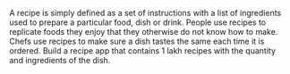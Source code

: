 A recipe is simply defined as a set of instructions with a list of ingredients used to prepare a particular food, dish or drink. People use recipes to replicate foods they enjoy that they otherwise do not know how to make. Chefs use recipes to make sure a dish tastes the same each time it is ordered.
Build a recipe app that contains 1 lakh recipes with the quantity and ingredients of the dish.
